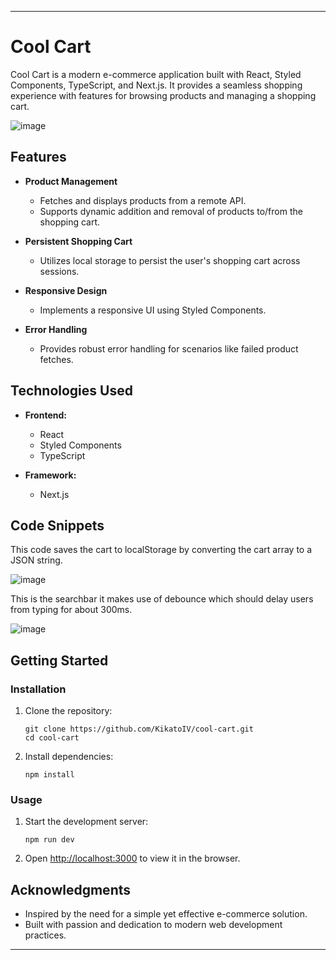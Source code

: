
---

# Cool Cart

Cool Cart is a modern e-commerce application built with React, Styled Components, TypeScript, and Next.js. It provides a seamless shopping experience with features for browsing products and managing a shopping cart.

![image](https://github.com/KikatoIV/cool-cart/assets/39209669/33749af2-c1fc-4169-a78d-899722552215)

## Features

- **Product Management**
  - Fetches and displays products from a remote API.
  - Supports dynamic addition and removal of products to/from the shopping cart.
  
- **Persistent Shopping Cart**
  - Utilizes local storage to persist the user's shopping cart across sessions.
  
- **Responsive Design**
  - Implements a responsive UI using Styled Components.
  
- **Error Handling**
  - Provides robust error handling for scenarios like failed product fetches.

## Technologies Used

- **Frontend:**
  - React
  - Styled Components
  - TypeScript
  
- **Framework:**
  - Next.js

## Code Snippets
This code saves the cart to localStorage by converting the cart array to a JSON string.

  ![image](https://github.com/KikatoIV/cool-cart/assets/39209669/332baa56-3d08-4807-86cc-3bd18f468424)

This is the searchbar it makes use of debounce which should delay users from typing for about 300ms.

  ![image](https://github.com/KikatoIV/cool-cart/assets/39209669/8b0a003b-c1d2-43b5-ba4a-8e5db9f54ebb)



## Getting Started

### Installation

1. Clone the repository:

   ```
   git clone https://github.com/KikatoIV/cool-cart.git
   cd cool-cart
   ```

2. Install dependencies:

   ```
   npm install
   ```

### Usage

1. Start the development server:

   ```
   npm run dev
   ```

2. Open [http://localhost:3000](http://localhost:3000) to view it in the browser.

## Acknowledgments

- Inspired by the need for a simple yet effective e-commerce solution.
- Built with passion and dedication to modern web development practices.

---
